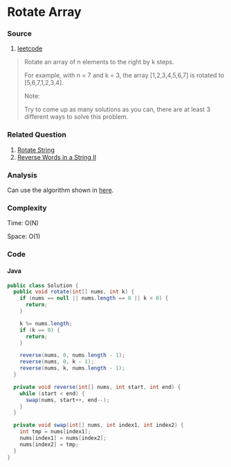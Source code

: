 # Rotate Array

### Source
1. [leetcode](https://leetcode.com/problems/rotate-array/)

> Rotate an array of n elements to the right by k steps.
>
> For example, with n = 7 and k = 3, the array [1,2,3,4,5,6,7] is rotated to [5,6,7,1,2,3,4].
>
> Note:
>
> Try to come up as many solutions as you can, there are at least 3 different ways to solve this problem.

### Related Question
1. [Rotate String](../string/rotate_string.md)
2. [Reverse Words in a String II](../string/reverse_words_in_a_string_ii.md)

### Analysis
Can use the algorithm shown in [here](https://github.com/julycoding/The-Art-Of-Programming-By-July/blob/master/ebook/zh/01.01.md).

### Complexity
Time: O(N)

Space: O(1)

### Code
#### Java
```java
public class Solution {
  public void rotate(int[] nums, int k) {
    if (nums == null || nums.length == 0 || k < 0) {
      return;
    }

    k %= nums.length;
    if (k == 0) {
      return;
    }

    reverse(nums, 0, nums.length - 1);
    reverse(nums, 0, k - 1);
    reverse(nums, k, nums.length - 1);
  }

  private void reverse(int[] nums, int start, int end) {
    while (start < end) {
      swap(nums, start++, end--);
    }
  }

  private void swap(int[] nums, int index1, int index2) {
    int tmp = nums[index1];
    nums[index1] = nums[index2];
    nums[index2] = tmp;
  }
}
```
